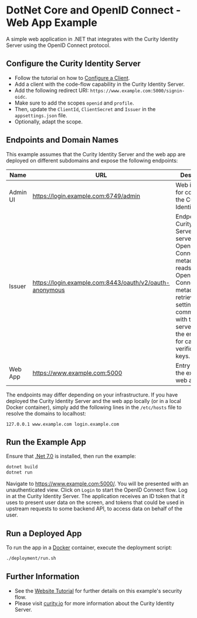 # DotNet Core and OpenID Connect - Web App Example

A simple web application in .NET that integrates with the Curity Identity Server using the OpenID Connect protocol.

## Configure the Curity Identity Server

- Follow the tutorial on how to [Configure a Client](https://curity.io/resources/learn/configure-client/). 
- Add a client with the code-flow capability in the Curity Identity Server. 
- Add the following redirect URI: `https://www.example.com:5000/signin-oidc`. 
- Make sure to add the scopes `openid` and `profile`. 
- Then, update the `ClientId`, `ClientSecret` and `Issuer` in the `appsettings.json` file. 
- Optionally, adapt the scope.

## Endpoints and Domain Names

This example assumes that the Curity Identity Server and the web app are deployed on different subdomains and expose the following endpoints:

| Name     | URL                                                     | Description |
|--------- | ------------------------------------------------------- | ----------- |
| Admin UI | https://login.example.com:6749/admin                    | Web interface for configuring the Curity Identity Server |
| Issuer   | https://login.example.com:8443/oauth/v2/oauth-anonymous | Endpoint at the Curity Identity Server that serves the OpenID Connect metadata. .Net reads the OpenID Connect metadata to retrieve the settings for communicating with the server, e.g., the endpoints for calls or verification keys.  |
| Web App  | https://www.example.com:5000                            | Entry point for the example web app |

The endpoints may differ depending on your infrastructure. If you have deployed the Curity Identity Server and the web app locally (or in a local Docker container), simply add the following lines in the `/etc/hosts` file to resolve the domains to localhost:

```
127.0.0.1 www.example.com login.example.com
```

## Run the Example App

Ensure that [.Net 7.0](https://dotnet.microsoft.com/en-us/download) is installed, then run the example:

```bash
dotnet build
dotnet run
```
Navigate to https://www.example.com:5000/. You will be presented with an unauthenticated view. Click on `Login` to start the OpenID Connect flow. Log in at the Curity Identity Server. The application receives an ID token that it uses to present user data on the screen, and tokens that could be used in upstream requests to some backend API, to access data on behalf of the user.

## Run a Deployed App

To run the app in a [Docker](https://docs.docker.com/engine/install/) container, execute the deployment script:

```bash
./deployment/run.sh
```

## Further Information

- See the [Website Tutorial](https://curity.io/resources/learn/dotnet-openid-connect-website) for further details on this example's security flow.
- Please visit [curity.io](https://curity.io/) for more information about the Curity Identity Server.